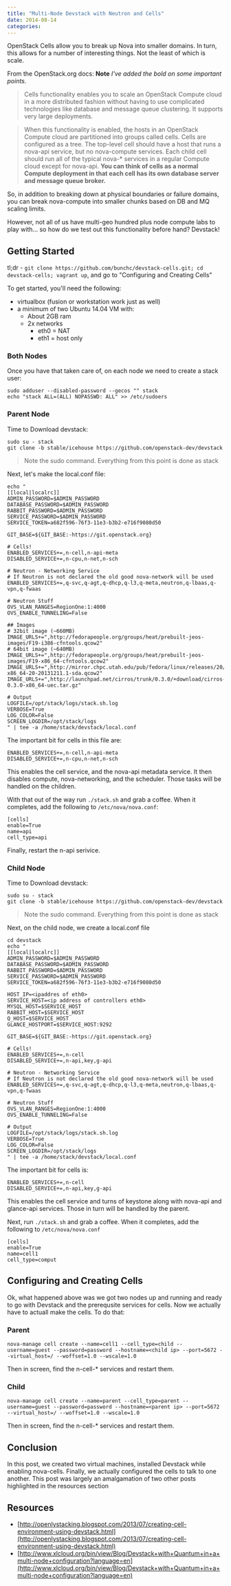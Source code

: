 ```yaml
---
title: "Multi-Node Devstack with Neutron and Cells"
date: 2014-08-14
categories: 
---
```


OpenStack Cells allow you to break up Nova into smaller domains. In turn, this allows for a number of interesting things. Not the least of which is scale.

From the OpenStack.org docs: **Note** *I've added the bold on some important points.*

>Cells functionality enables you to scale an OpenStack Compute cloud in a more distributed fashion without having to use complicated technologies like database and message queue clustering. It supports very large deployments.

>When this functionality is enabled, the hosts in an OpenStack Compute cloud are partitioned into groups called cells. Cells are configured as a tree. The top-level cell should have a host that runs a nova-api service, but no nova-compute services. Each child cell should run all of the typical nova-* services in a regular Compute cloud except for nova-api. **You can think of cells as a normal Compute deployment in that each cell has its own database server and message queue broker.**

So, in addition to breaking down at physical boundaries or failure domains, you can break nova-compute into smaller chunks based on DB and MQ scaling limits. 

However, not all of us have multi-geo hundred plus node compute labs to play with... so how do we test out this functionality before hand? Devstack!

## Getting Started

tl;dr - ```git clone https://github.com/bunchc/devstack-cells.git; cd devstack-cells; vagrant up```, and go to "Configuring and Creating Cells"

To get started, you'll need the following:

- virtualbox (fusion or workstation work just as well)
- a minimum of two Ubuntu 14.04 VM with:
    + About 2GB ram
    + 2x networks
        * eth0 = NAT
        * eth1 = host only

### Both Nodes

Once you have that taken care of, on each node we need to create a stack user:
```
sudo adduser --disabled-password --gecos "" stack
echo "stack ALL=(ALL) NOPASSWD: ALL" >> /etc/sudoers
```

### Parent Node

Time to Download devstack:
```
sudo su - stack
git clone -b stable/icehouse https://github.com/openstack-dev/devstack 
```

> Note the sudo command. Everything from this point is done as stack

Next, let's make the local.conf file:
```
echo "
[[local|localrc]]
ADMIN_PASSWORD=$ADMIN_PASSWORD
DATABASE_PASSWORD=$ADMIN_PASSWORD
RABBIT_PASSWORD=$ADMIN_PASSWORD
SERVICE_PASSWORD=$ADMIN_PASSWORD
SERVICE_TOKEN=a682f596-76f3-11e3-b3b2-e716f9080d50

GIT_BASE=${GIT_BASE:-https://git.openstack.org}

# Cells!
ENABLED_SERVICES+=,n-cell,n-api-meta
DISABLED_SERVICE+=,n-cpu,n-net,n-sch

# Neutron - Networking Service
# If Neutron is not declared the old good nova-network will be used
ENABLED_SERVICES+=,q-svc,q-agt,q-dhcp,q-l3,q-meta,neutron,q-lbaas,q-vpn,q-fwaas

# Neutron Stuff
OVS_VLAN_RANGES=RegionOne:1:4000
OVS_ENABLE_TUNNELING=False

## Images
# 32bit image (~660MB)
IMAGE_URLS+=",http://fedorapeople.org/groups/heat/prebuilt-jeos-images/F19-i386-cfntools.qcow2"
# 64bit image (~640MB)
IMAGE_URLS+=",http://fedorapeople.org/groups/heat/prebuilt-jeos-images/F19-x86_64-cfntools.qcow2"
IMAGE_URLS+=",http://mirror.chpc.utah.edu/pub/fedora/linux/releases/20/Images/x86_64/Fedora-x86_64-20-20131211.1-sda.qcow2"
IMAGE_URLS+=",http://launchpad.net/cirros/trunk/0.3.0/+download/cirros-0.3.0-x86_64-uec.tar.gz"

# Output
LOGFILE=/opt/stack/logs/stack.sh.log
VERBOSE=True
LOG_COLOR=False
SCREEN_LOGDIR=/opt/stack/logs
" | tee -a /home/stack/devstack/local.conf
```

The important bit for cells in this file are:
```
ENABLED_SERVICES+=,n-cell,n-api-meta
DISABLED_SERVICE+=,n-cpu,n-net,n-sch
```

This enables the cell service, and the nova-api metadata service. It then disables compute, nova-networking, and the scheduler. Those tasks will be handled on the children.

With that out of the way run ```./stack.sh``` and grab a coffee. When it completes, add the following to ```/etc/nova/nova.conf```:

```
[cells]
enable=True
name=api
cell_type=api
```

Finally, restart the n-api serivice.

### Child Node

Time to Download devstack:
```
sudo su - stack
git clone -b stable/icehouse https://github.com/openstack-dev/devstack 
```

> Note the sudo command. Everything from this point is done as stack

Next, on the child node, we create a local.conf file
```
cd devstack
echo "
[[local|localrc]]
ADMIN_PASSWORD=$ADMIN_PASSWORD
DATABASE_PASSWORD=$ADMIN_PASSWORD
RABBIT_PASSWORD=$ADMIN_PASSWORD
SERVICE_PASSWORD=$ADMIN_PASSWORD
SERVICE_TOKEN=a682f596-76f3-11e3-b3b2-e716f9080d50

HOST_IP=<ipaddres of eth0>
SERVICE_HOST=<ip address of controllers eth0>
MYSQL_HOST=$SERVICE_HOST
RABBIT_HOST=$SERVICE_HOST
Q_HOST=$SERVICE_HOST
GLANCE_HOSTPORT=$SERVICE_HOST:9292

GIT_BASE=${GIT_BASE:-https://git.openstack.org}

# Cells!
ENABLED_SERVICES+=,n-cell
DISABLED_SERVICE+=,n-api,key,g-api

# Neutron - Networking Service
# If Neutron is not declared the old good nova-network will be used
ENABLED_SERVICES+=,q-svc,q-agt,q-dhcp,q-l3,q-meta,neutron,q-lbaas,q-vpn,q-fwaas

# Neutron Stuff
OVS_VLAN_RANGES=RegionOne:1:4000
OVS_ENABLE_TUNNELING=False

# Output
LOGFILE=/opt/stack/logs/stack.sh.log
VERBOSE=True
LOG_COLOR=False
SCREEN_LOGDIR=/opt/stack/logs
" | tee -a /home/stack/devstack/local.conf
```

The important bit for cells is:
```
ENABLED_SERVICES+=,n-cell
DISABLED_SERVICE+=,n-api,key,g-api
```

This enables the cell service and turns of keystone along with nova-api and glance-api services. Those in turn will be handled by the parent.

Next, run ```./stack.sh``` and grab a coffee. When it completes, add the following to ```/etc/nova/nova.conf```

```
[cells]
enable=True
name=cell1
cell_type=comput
```

## Configuring and Creating Cells

Ok, what happened above was we got two nodes up and running and ready to go with Devstack and the prerequsite services for cells. Now we actually have to actuall make the cells. To do that:

### Parent

```
nova-manage cell create --name=cell1 --cell_type=child --username=guest --password=password --hostname=<child ip> --port=5672 --virtual_host=/ --woffset=1.0 --wscale=1.0
```

Then in screen, find the n-cell-* services and restart them.

### Child

```
nova-manage cell create --name=parent --cell_type=parent --username=guest --password=password --hostname=<parent ip> --port=5672 --virtual_host=/ --woffset=1.0 --wscale=1.0
```

Then in screen, find the n-cell-* services and restart them.

## Conclusion

In this post, we created two virtual machines, installed Devstack while enabling nova-cells. Finally, we actually configured the cells to talk to one another. This post was largely an amalgamation of two other posts highlighted in the resources section

## Resources
- [http://openlystacking.blogspot.com/2013/07/creating-cell-environment-using-devstack.html](http://openlystacking.blogspot.com/2013/07/creating-cell-environment-using-devstack.html)
- [http://www.xlcloud.org/bin/view/Blog/Devstack+with+Quantum+in+a+multi-node+configuration?language=en](http://www.xlcloud.org/bin/view/Blog/Devstack+with+Quantum+in+a+multi-node+configuration?language=en)
